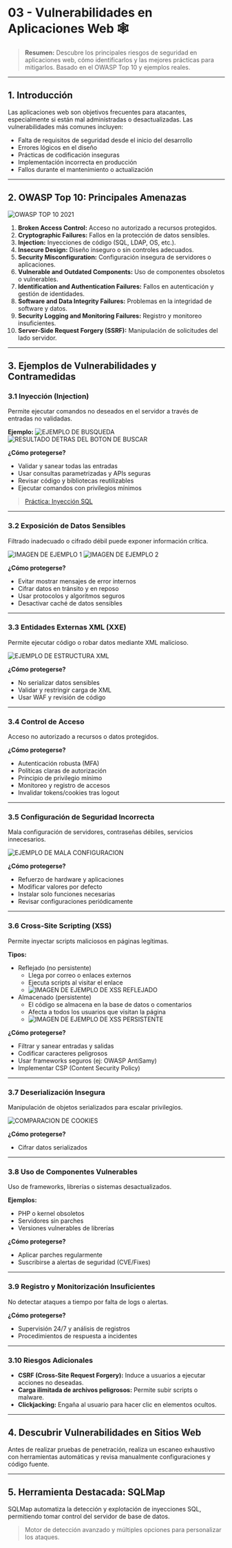 # 03 - Vulnerabilidades en Aplicaciones Web 🕸️

> **Resumen:** Descubre los principales riesgos de seguridad en aplicaciones web, cómo identificarlos y las mejores prácticas para mitigarlos. Basado en el OWASP Top 10 y ejemplos reales.

---

## 1. Introducción

Las aplicaciones web son objetivos frecuentes para atacantes, especialmente si están mal administradas o desactualizadas. Las vulnerabilidades más comunes incluyen:

- Falta de requisitos de seguridad desde el inicio del desarrollo
- Errores lógicos en el diseño
- Prácticas de codificación inseguras
- Implementación incorrecta en producción
- Fallos durante el mantenimiento o actualización

---

## 2. OWASP Top 10: Principales Amenazas

![OWASP TOP 10 2021](../assets/image56.png)

1. **Broken Access Control:** Acceso no autorizado a recursos protegidos.
2. **Cryptographic Failures:** Fallos en la protección de datos sensibles.
3. **Injection:** Inyecciones de código (SQL, LDAP, OS, etc.).
4. **Insecure Design:** Diseño inseguro o sin controles adecuados.
5. **Security Misconfiguration:** Configuración insegura de servidores o aplicaciones.
6. **Vulnerable and Outdated Components:** Uso de componentes obsoletos o vulnerables.
7. **Identification and Authentication Failures:** Fallos en autenticación y gestión de identidades.
8. **Software and Data Integrity Failures:** Problemas en la integridad de software y datos.
9. **Security Logging and Monitoring Failures:** Registro y monitoreo insuficientes.
10. **Server-Side Request Forgery (SSRF):** Manipulación de solicitudes del lado servidor.

---

## 3. Ejemplos de Vulnerabilidades y Contramedidas

### 3.1 Inyección (Injection)

Permite ejecutar comandos no deseados en el servidor a través de entradas no validadas.

**Ejemplo:**
![EJEMPLO DE BUSQUEDA](../assets/image57.png)
![RESULTADO DETRAS DEL BOTON DE BUSCAR](../assets/image58.png)

**¿Cómo protegerse?**

- Validar y sanear todas las entradas
- Usar consultas parametrizadas y APIs seguras
- Revisar código y bibliotecas reutilizables
- Ejecutar comandos con privilegios mínimos

> [Práctica: Inyección SQL](../laboratorio/vulnerar-sitioweb.md)

---

### 3.2 Exposición de Datos Sensibles

Filtrado inadecuado o cifrado débil puede exponer información crítica.

![IMAGEN DE EJEMPLO 1](../assets/image59.png)
![IMAGEN DE EJEMPLO 2](../assets/image60.png)

**¿Cómo protegerse?**

- Evitar mostrar mensajes de error internos
- Cifrar datos en tránsito y en reposo
- Usar protocolos y algoritmos seguros
- Desactivar caché de datos sensibles

---

### 3.3 Entidades Externas XML (XXE)

Permite ejecutar código o robar datos mediante XML malicioso.

![EJEMPLO DE ESTRUCTURA XML](../assets/image61.png)

**¿Cómo protegerse?**

- No serializar datos sensibles
- Validar y restringir carga de XML
- Usar WAF y revisión de código

---

### 3.4 Control de Acceso

Acceso no autorizado a recursos o datos protegidos.

**¿Cómo protegerse?**

- Autenticación robusta (MFA)
- Políticas claras de autorización
- Principio de privilegio mínimo
- Monitoreo y registro de accesos
- Invalidar tokens/cookies tras logout

---

### 3.5 Configuración de Seguridad Incorrecta

Mala configuración de servidores, contraseñas débiles, servicios innecesarios.

![EJEMPLO DE MALA CONFIGURACION](../assets/image62.png)

**¿Cómo protegerse?**

- Refuerzo de hardware y aplicaciones
- Modificar valores por defecto
- Instalar solo funciones necesarias
- Revisar configuraciones periódicamente

---

### 3.6 Cross-Site Scripting (XSS)

Permite inyectar scripts maliciosos en páginas legítimas.

**Tipos:**

- Reflejado (no persistente)
  - Llega por correo o enlaces externos
  - Ejecuta scripts al visitar el enlace
  - ![IMAGEN DE EJEMPLO DE XSS REFLEJADO](../assets/image63.png)
- Almacenado (persistente)
  - El código se almacena en la base de datos o comentarios
  - Afecta a todos los usuarios que visitan la página
  - ![IMAGEN DE EJEMPLO DE XSS PERSISTENTE](../assets/image64.png)

**¿Cómo protegerse?**

- Filtrar y sanear entradas y salidas
- Codificar caracteres peligrosos
- Usar frameworks seguros (ej: OWASP AntiSamy)
- Implementar CSP (Content Security Policy)

---

### 3.7 Deserialización Insegura

Manipulación de objetos serializados para escalar privilegios.

![COMPARACION DE COOKIES](../assets/image65.png)

**¿Cómo protegerse?**

- Cifrar datos serializados

---

### 3.8 Uso de Componentes Vulnerables

Uso de frameworks, librerías o sistemas desactualizados.

**Ejemplos:**

- PHP o kernel obsoletos
- Servidores sin parches
- Versiones vulnerables de librerías

**¿Cómo protegerse?**

- Aplicar parches regularmente
- Suscribirse a alertas de seguridad (CVE/Fixes)

---

### 3.9 Registro y Monitorización Insuficientes

No detectar ataques a tiempo por falta de logs o alertas.

**¿Cómo protegerse?**

- Supervisión 24/7 y análisis de registros
- Procedimientos de respuesta a incidentes

---

### 3.10 Riesgos Adicionales

- **CSRF (Cross-Site Request Forgery):** Induce a usuarios a ejecutar acciones no deseadas.
- **Carga ilimitada de archivos peligrosos:** Permite subir scripts o malware.
- **Clickjacking:** Engaña al usuario para hacer clic en elementos ocultos.

---

## 4. Descubrir Vulnerabilidades en Sitios Web

Antes de realizar pruebas de penetración, realiza un escaneo exhaustivo con herramientas automáticas y revisa manualmente configuraciones y código fuente.

---

## 5. Herramienta Destacada: SQLMap

SQLMap automatiza la detección y explotación de inyecciones SQL, permitiendo tomar control del servidor de base de datos.

> Motor de detección avanzado y múltiples opciones para personalizar los ataques.
